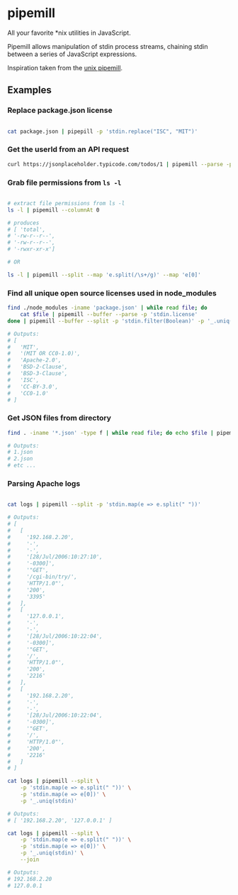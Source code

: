# pipemill

All your favorite *nix utilities in JavaScript.

Pipemill allows manipulation of stdin process streams, chaining stdin between a series of JavaScript expressions.

Inspiration taken from the [unix pipemill](https://en.wikipedia.org/wiki/Pipeline_(Unix)#Pipemill).

## Examples

### Replace package.json license

```bash

cat package.json | pipepill -p 'stdin.replace("ISC", "MIT")'

```

### Get the userId from an API request
```bash
curl https://jsonplaceholder.typicode.com/todos/1 | pipemill --parse -p 'stdin.userId'
```

### Grab file permissions from `ls -l`

```bash

# extract file permissions from ls -l
ls -l | pipemill --columnAt 0

# produces
# [ 'total',
# '-rw-r--r--',
# '-rw-r--r--',
# '-rwxr-xr-x']

# OR

ls -l | pipemill --split --map 'e.split(/\s+/g)' --map 'e[0]'

```

### Find all unique open source licenses used in node_modules

```bash
find ./node_modules -iname 'package.json' | while read file; do 
    cat $file | pipemill --buffer --parse -p 'stdin.license'
done | pipemill --buffer --split -p 'stdin.filter(Boolean)' -p '_.uniq(stdin)'

# Outputs:
# [
#   'MIT',
#   '(MIT OR CC0-1.0)',
#   'Apache-2.0',
#   'BSD-2-Clause',
#   'BSD-3-Clause',
#   'ISC',
#   'CC-BY-3.0',
#   'CC0-1.0'
# ]
```

### Get JSON files from directory

```bash
find . -iname '*.json' -type f | while read file; do echo $file | pipemill -p 'stdin.match(/\d+\.json/g)[0]'; done

# Outputs:
# 1.json
# 2.json
# etc ...
```

### Parsing Apache logs

```bash

cat logs | pipemill --split -p 'stdin.map(e => e.split(" "))'

# Outputs:
# [
#   [
#     '192.168.2.20',
#     '-',
#     '-',
#     '[28/Jul/2006:10:27:10',
#     '-0300]',
#     '"GET',
#     '/cgi-bin/try/',
#     'HTTP/1.0"',
#     '200',
#     '3395'
#   ],
#   [
#     '127.0.0.1',
#     '-',
#     '-',
#     '[28/Jul/2006:10:22:04',
#     '-0300]',
#     '"GET',
#     '/',
#     'HTTP/1.0"',
#     '200',
#     '2216'
#   ],
#   [
#     '192.168.2.20',
#     '-',
#     '-',
#     '[28/Jul/2006:10:22:04',
#     '-0300]',
#     '"GET',
#     '/',
#     'HTTP/1.0"',
#     '200',
#     '2216'
#   ]
# ]

cat logs | pipemill --split \
    -p 'stdin.map(e => e.split(" "))' \
    -p 'stdin.map(e => e[0])' \
    -p '_.uniq(stdin)'

# Outputs:
# [ '192.168.2.20', '127.0.0.1' ]

cat logs | pipemill --split \
    -p 'stdin.map(e => e.split(" "))' \
    -p 'stdin.map(e => e[0])' \
    -p '_.uniq(stdin)' \
    --join

# Outputs:
# 192.168.2.20
# 127.0.0.1
```

